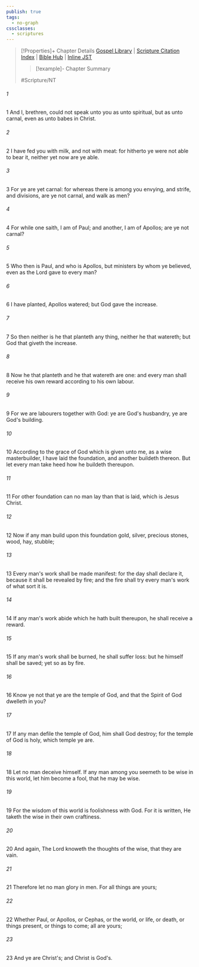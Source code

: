 ```yaml
---
publish: true
tags:
  - no-graph
cssclasses:
  - scriptures
---
```

>[!Properties]+ Chapter Details
>[Gospel Library](https://churchofjesuschrist.org/study/scriptures/nt/1-cor/3?lang=eng)    |    [Scripture Citation Index](https://scriptures.byu.edu/#09203::c09203)    |    [Bible Hub](https://biblehub.com/1_corinthians/3.htm)    |    [Inline JST](https://scripturetoolbox.com/html/ic/1Corinthians/3.html)
>>[!example]- Chapter Summary
>> 
> 
>
>#Scripture/NT
###### 1
1 And I, brethren, could not speak unto you as unto spiritual, but as unto carnal, even as unto babes in Christ.
###### 2
2 I have fed you with milk, and not with meat: for hitherto ye were not able to bear it, neither yet now are ye able.
###### 3
3 For ye are yet carnal: for whereas there is among you envying, and strife, and divisions, are ye not carnal, and walk as men?
###### 4
4 For while one saith, I am of Paul; and another, I am of Apollos; are ye not carnal?
###### 5
5 Who then is Paul, and who is Apollos, but ministers by whom ye believed, even as the Lord gave to every man?
###### 6
6 I have planted, Apollos watered; but God gave the increase.
###### 7
7 So then neither is he that planteth any thing, neither he that watereth; but God that giveth the increase.
###### 8
8 Now he that planteth and he that watereth are one: and every man shall receive his own reward according to his own labour.
###### 9
9 For we are labourers together with God: ye are God's husbandry, ye are God's building.
###### 10
10 According to the grace of God which is given unto me, as a wise masterbuilder, I have laid the foundation, and another buildeth thereon. But let every man take heed how he buildeth thereupon.
###### 11
11 For other foundation can no man lay than that is laid, which is Jesus Christ.
###### 12
12 Now if any man build upon this foundation gold, silver, precious stones, wood, hay, stubble;
###### 13
13 Every man's work shall be made manifest: for the day shall declare it, because it shall be revealed by fire; and the fire shall try every man's work of what sort it is.
###### 14
14 If any man's work abide which he hath built thereupon, he shall receive a reward.
###### 15
15 If any man's work shall be burned, he shall suffer loss: but he himself shall be saved; yet so as by fire.
###### 16
16 Know ye not that ye are the temple of God, and that the Spirit of God dwelleth in you?
###### 17
17 If any man defile the temple of God, him shall God destroy; for the temple of God is holy, which temple ye are.
###### 18
18 Let no man deceive himself. If any man among you seemeth to be wise in this world, let him become a fool, that he may be wise.
###### 19
19 For the wisdom of this world is foolishness with God. For it is written, He taketh the wise in their own craftiness.
###### 20
20 And again, The Lord knoweth the thoughts of the wise, that they are vain.
###### 21
21 Therefore let no man glory in men. For all things are yours;
###### 22
22 Whether Paul, or Apollos, or Cephas, or the world, or life, or death, or things present, or things to come; all are yours;
###### 23
23 And ye are Christ's; and Christ is God's.
